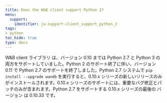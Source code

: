 ```yaml
---
title: Does the W&B client support Python 2?
menu:
  support:
    identifier: ja-support-client_support_python_2
tags:
- python
toc_hide: true
type: docs
---
```


W&B client ライブラリ は、バージョン 0.10 までは Python 2.7 と Python 3 の両方をサポートしていました。Python 2 のサポート終了に伴い、バージョン 0.11 で Python 2.7 のサポートを終了しました。Python 2.7 システムで `pip install --upgrade wandb` を実行すると、0.10.x シリーズの新しいリリースのみがインストールされます。0.10.x シリーズのサポートには、重要なバグ修正とパッチのみが含まれます。Python 2.7 をサポートする 0.10.x シリーズの最後の バージョン は 0.10.33 です。
